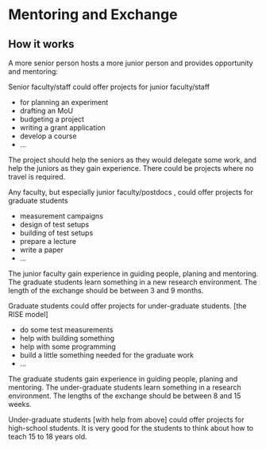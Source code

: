# Mentoring and Exchange

## How it works

A more senior person hosts a more junior person and provides 
opportunity and mentoring:

Senior faculty/staff could offer projects for junior faculty/staff
  - for planning an experiment
  - drafting an MoU
  - budgeting a project
  - writing a grant application
  - develop a course
  - ...
  
The project should help the seniors as they would delegate some work,
and help the juniors as they gain experience.
There could be projects where no travel is required.

Any faculty, but especially junior faculty/postdocs , 
could offer projects for graduate students
  - measurement campaigns
  - design of test setups
  - building of test setups
  - prepare a lecture
  - write a paper
  - ...
  
The junior faculty gain experience in guiding people, planing and mentoring.
The graduate students learn something in a new research environment.
The length of the exchange should be between 3 and 9 months.

Graduate students could offer projects for under-graduate students. [the RISE model]
  - do some test measurements
  - help with building something
  - help with some programming
  - build a little something needed for the graduate work
  - ...
  
The graduate students gain experience in guiding people, planing and mentoring.
The under-graduate students learn something in a research environment.
The lengths of the exchange should be between 8 and 15 weeks.


Under-graduate students [with help from above] could offer projects for high-school students.
It is very good for the students to think about how to teach 15 to 18 years old.
